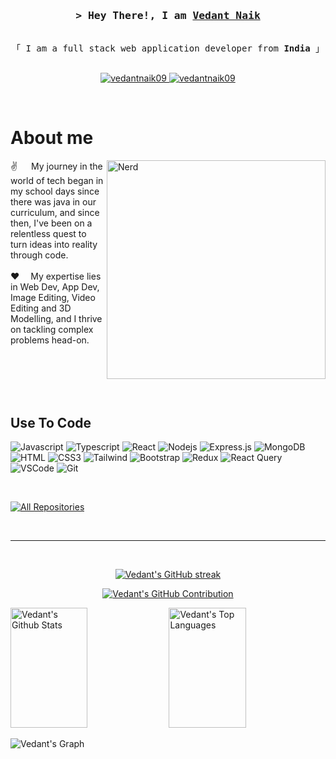 
<!-- Intro  -->
<h3 align="center">
        <samp>&gt; Hey There!, I am
                <b><a target="_blank" href="https://vedantnaik09.com">Vedant Naik</a></b>
        </samp>
</h3>


<p align="center"> 
  <samp>
    <br>
    「 I am a full stack web application developer from <b>India</b> 」
    <br>
    <br>
  </samp>
</p>

<p align="center">
 <a href="https://www.linkedin.com/in/vedant-naik-9a77b0b0/" target="_blank">
  <img src="https://img.shields.io/badge/LinkedIn-0077B5?style=for-the-badge&logo=linkedin&logoColor=white" alt="vedantnaik09"/>
 </a>
 <a href="https://www.instagram.com/vedant.naik09/" target="_blank">
  <img src="https://img.shields.io/badge/Instagram-fe4164?style=for-the-badge&logo=instagram&logoColor=white" alt="vedantnaik09" />
 </a> 

</p>
<br />

<!-- About Section -->
 # About me
 
<p>
 <img align="right" width="350" src="https://www.google.com/url?sa=i&url=https%3A%2F%2Fwww.icegif.com%2Fnerd-emoji-28%2F&psig=AOvVaw2Enevg5EJPMZgsACpOdRhn&ust=1709052166214000&source=images&cd=vfe&opi=89978449&ved=0CBIQjRxqFwoTCICb6Mu5yYQDFQAAAAAdAAAAABAS" alt="Nerd" />
  
 ✌️ &emsp; My journey in the world of tech began in my school days since there was java in our curriculum, and since then, I've been on a relentless quest to turn ideas into reality through code. <br/><br/>
 ❤️ &emsp;My expertise lies in Web Dev, App Dev, Image Editing, Video Editing and 3D Modelling, and I thrive on tackling complex problems head-on.<br/><br/>


</p>

<br/>
<br/>
<br/>

## Use To Code

![Javascript](https://img.shields.io/badge/Javascript-F0DB4F?style=for-the-badge&labelColor=black&logo=javascript&logoColor=F0DB4F)
![Typescript](https://img.shields.io/badge/Typescript-007acc?style=for-the-badge&labelColor=black&logo=typescript&logoColor=007acc)
![React](https://img.shields.io/badge/-React-61DBFB?style=for-the-badge&labelColor=black&logo=react&logoColor=61DBFB)
![Nodejs](https://img.shields.io/badge/Nodejs-3C873A?style=for-the-badge&labelColor=black&logo=node.js&logoColor=3C873A)
![Express.js](https://img.shields.io/badge/Express.js-000000?style=for-the-badge&logo=express&logoColor=white)
![MongoDB](https://img.shields.io/badge/MongoDB-4EA94B?style=for-the-badge&logo=mongodb&logoColor=white)
![HTML](https://img.shields.io/badge/HTML5-E34F26?style=for-the-badge&logo=html5&logoColor=white)
![CSS3](https://img.shields.io/badge/CSS3-1572B6?style=for-the-badge&logo=css3&logoColor=white)
![Tailwind](https://img.shields.io/badge/Tailwind_CSS-092749?style=for-the-badge&logo=tailwindcss&logoColor=06B6D4&labelColor=000000)
![Bootstrap](https://img.shields.io/badge/Bootstrap-563D7C?style=for-the-badge&logo=bootstrap&logoColor=white)
![Redux](https://img.shields.io/badge/Redux-593D88?style=for-the-badge&logo=redux&logoColor=white)
![React Query](https://img.shields.io/badge/-React_Query-FF4154?style=for-the-badge&logo=react%20query&logoColor=white)
![VSCode](https://img.shields.io/badge/Visual_Studio-0078d7?style=for-the-badge&logo=visual%20studio&logoColor=white)
![Git](https://img.shields.io/badge/Git-F05032?style=for-the-badge&logo=git&logoColor=white)

<br/>



<p align="left">
  <a href="https://github.com/vedantnaik09?tab=repositories" target="_blank"><img alt="All Repositories" title="All Repositories" src="https://img.shields.io/badge/-All%20Repos-2962FF?style=for-the-badge&logo=koding&logoColor=white"/></a>
</p>

<br/>
<hr/>
<br/>

<p align="center">
  <a href="https://github.com/vedantnaik09">
    <img src="https://github-readme-streak-stats.herokuapp.com/?user=vedantnaik09&theme=radical&border=7F3FBF&background=0D1117" alt="Vedant's GitHub streak"/>
  </a>
</p>

<p align="center">
  <a href="https://github.com/vedantnaik09">
    <img src="https://github-profile-summary-cards.vercel.app/api/cards/profile-details?username=vedantnaik09&theme=radical" alt="Vedant's GitHub Contribution"/>
  </a>
</p>

<a> 
    <a href="https://github.com/vedantnaik09"><img alt="Vedant's Github Stats" src="https://denvercoder1-github-readme-stats.vercel.app/api?username=vedantnaik09&show_icons=true&count_private=true&theme=react&border_color=7F3FBF&bg_color=0D1117&title_color=F85D7F&icon_color=F8D866" height="192px" width="49.5%"/></a>
  <a href="https://github.com/vedantnaik09"><img alt="Vedant's Top Languages" src="https://denvercoder1-github-readme-stats.vercel.app/api/top-langs/?username=vedantnaik09&langs_count=8&layout=compact&theme=react&border_color=7F3FBF&bg_color=0D1117&title_color=F85D7F&icon_color=F8D866" height="192px" width="49.5%"/></a>
  <br/>
</a>


![Vedant's Graph](https://github-readme-activity-graph.vercel.app/graph?username=vedantnaik09&custom_title=Vedant's%20GitHub%20Activity%20Graph&bg_color=0D1117&color=7F3FBF&line=7F3FBF&point=7F3FBF&area_color=FFFFFF&title_color=FFFFFF&area=true)
